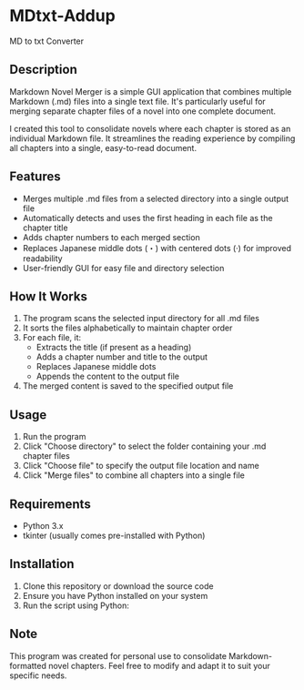# MDtxt-Addup
MD to txt Converter

## Description

Markdown Novel Merger is a simple GUI application that combines multiple Markdown (.md) files into a single text file. It's particularly useful for merging separate chapter files of a novel into one complete document.

I created this tool to consolidate novels where each chapter is stored as an individual Markdown file. It streamlines the reading experience by compiling all chapters into a single, easy-to-read document.

## Features

- Merges multiple .md files from a selected directory into a single output file
- Automatically detects and uses the first heading in each file as the chapter title
- Adds chapter numbers to each merged section
- Replaces Japanese middle dots (・) with centered dots (·) for improved readability
- User-friendly GUI for easy file and directory selection

## How It Works

1. The program scans the selected input directory for all .md files
2. It sorts the files alphabetically to maintain chapter order
3. For each file, it:
   - Extracts the title (if present as a heading)
   - Adds a chapter number and title to the output
   - Replaces Japanese middle dots
   - Appends the content to the output file
4. The merged content is saved to the specified output file

## Usage

1. Run the program
2. Click "Choose directory" to select the folder containing your .md chapter files
3. Click "Choose file" to specify the output file location and name
4. Click "Merge files" to combine all chapters into a single file

## Requirements

- Python 3.x
- tkinter (usually comes pre-installed with Python)

## Installation

1. Clone this repository or download the source code
2. Ensure you have Python installed on your system
3. Run the script using Python:


## Note

This program was created for personal use to consolidate Markdown-formatted novel chapters. Feel free to modify and adapt it to suit your specific needs.
